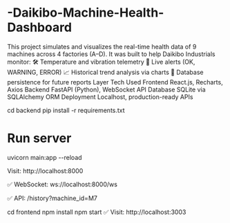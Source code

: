 # -Daikibo-Machine-Health-Dashboard
This project simulates and visualizes the real-time health data of 9 machines across 4 factories (A–D). It was built to help Daikibo Industrials monitor:  🛠️ Temperature and vibration telemetry  🔴 Live alerts (OK, WARNING, ERROR)  📈 Historical trend analysis via charts  💾 Database persistence for future reports
Layer	Tech Used
Frontend	React.js, Recharts, Axios
Backend	FastAPI (Python), WebSocket API
Database	SQLite via SQLAlchemy ORM
Deployment	Localhost, production-ready APIs

cd backend
pip install -r requirements.txt

# Run server
uvicorn main:app --reload

 Visit: http://localhost:8000

✅ WebSocket: ws://localhost:8000/ws

✅ API: /history?machine_id=M7

cd frontend
npm install
npm start
✅ Visit: http://localhost:3003
